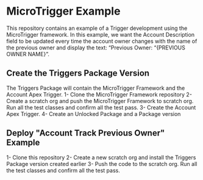 # MicroTrigger Example

This repository contains an example of a Trigger development using the MicroTrigger framework. In this example, we want the Account Description field to be updated every time the account owner changes with the name of the previous owner and display the text: “Previous Owner: “{PREVIOUS OWNER NAME}”.

## Create the Triggers Package Version

The Triggers Package will contain the MicroTrigger Framework and the Account Apex Trigger. 
1- Clone the MicroTrigger Framework repository
2- Create a scratch org and push the MicroTrigger Framework to scratch org. Run all the test classes and confirm all the test pass.
3- Create the Account Apex Trigger. 
4- Create an Unlocked Package and a Package version

## Deploy "Account Track Previous Owner" Example

1- Clone this repository
2- Create a new scratch org and install the Triggers Package version created earlier
3- Push the code to the scratch org. Run all the test classes and confirm all the test pass.
